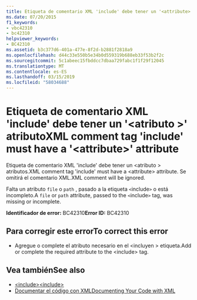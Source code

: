 ```yaml
---
title: Etiqueta de comentario XML 'include' debe tener un '<attribute>' atributo
ms.date: 07/20/2015
f1_keywords:
- vbc42310
- bc42310
helpviewer_keywords:
- BC42310
ms.assetid: b3c377d6-401a-477e-8f2d-b2881f2818a9
ms.openlocfilehash: d44c33e550b5e34b0d559319b688eb33f53b2f2c
ms.sourcegitcommit: 5c1abeec15fbddcc7dbaa729fabc1f1f29f12045
ms.translationtype: MT
ms.contentlocale: es-ES
ms.lasthandoff: 03/15/2019
ms.locfileid: "58034688"
---
```

# <a name="xml-comment-tag-include-must-have-a-attribute-attribute"></a><span data-ttu-id="e096c-102">Etiqueta de comentario XML 'include' debe tener un '\<atributo >' atributo</span><span class="sxs-lookup"><span data-stu-id="e096c-102">XML comment tag 'include' must have a '\<attribute>' attribute</span></span>
<span data-ttu-id="e096c-103">Etiqueta de comentario XML 'include' debe tener un \<atributo > atributos.</span><span class="sxs-lookup"><span data-stu-id="e096c-103">XML comment tag 'include' must have a \<attribute> attribute.</span></span> <span data-ttu-id="e096c-104">Se omitirá el comentario XML.</span><span class="sxs-lookup"><span data-stu-id="e096c-104">XML comment will be ignored.</span></span>  
  
 <span data-ttu-id="e096c-105">Falta un atributo `file` o `path` , pasado a la etiqueta `<`include`>` o está incompleto.</span><span class="sxs-lookup"><span data-stu-id="e096c-105">A `file` or `path` attribute, passed to the `<`include`>` tag, was missing or incomplete.</span></span>  
  
 <span data-ttu-id="e096c-106">**Identificador de error:** BC42310</span><span class="sxs-lookup"><span data-stu-id="e096c-106">**Error ID:** BC42310</span></span>  
  
## <a name="to-correct-this-error"></a><span data-ttu-id="e096c-107">Para corregir este error</span><span class="sxs-lookup"><span data-stu-id="e096c-107">To correct this error</span></span>  
  
-   <span data-ttu-id="e096c-108">Agregue o complete el atributo necesario en el \<incluyen > etiqueta.</span><span class="sxs-lookup"><span data-stu-id="e096c-108">Add or complete the required attribute to the \<include> tag.</span></span>  
  
## <a name="see-also"></a><span data-ttu-id="e096c-109">Vea también</span><span class="sxs-lookup"><span data-stu-id="e096c-109">See also</span></span>

- [<span data-ttu-id="e096c-110">\<include></span><span class="sxs-lookup"><span data-stu-id="e096c-110">\<include></span></span>](../../visual-basic/language-reference/xmldoc/include.md)
- [<span data-ttu-id="e096c-111">Documentar el código con XML</span><span class="sxs-lookup"><span data-stu-id="e096c-111">Documenting Your Code with XML</span></span>](../../visual-basic/programming-guide/program-structure/documenting-your-code-with-xml.md)
